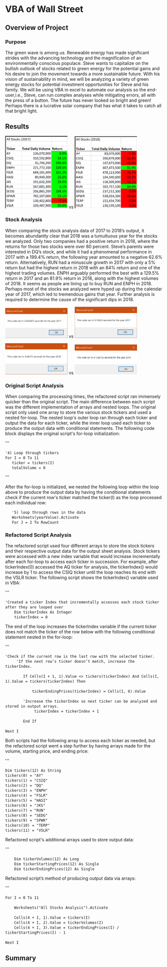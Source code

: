 # VBA of Wall Street

## Overview of Project

### Purpose

The green wave is among us. Renewable energy has made significant strides with the advancing technology and the magnification of an environmentally conscious populace. Steve wants to capitalize on the bullish outlook of stocks related to green energy for the potential gains and his desire to join the movement towards a more sustainable future. With his vision of sustainability in mind, we will be analyzing a variety of green energy stocks for potential investment opportunities for Steve and his family. We will be using VBA in excel to automate our analysis so the end-user,i.e., Steve, can run complex analyses while mitigating errors, all with the press of a button. The future has never looked so bright and green! Perhaps there is a lucrative solar company that has what it takes to catch all that bright light. 

## Results

<img src = "resources/2017.png" width = 200> vs <img src = "resources/2018.png" width = 200>

### Stock Analysis

When comparing the stock analysis data of 2017 to 2018’s output, it becomes abundantly clear that 2018 was a tumultuous year for the stocks we analyzed. Only two companies had a positive return in 2018, where the returns for those two stocks were over 80 percent. Steve’s parents were interested in DQ’s stock, and while it had a phenomenal performance in 2017 with a 199.4% return, the following year amounted to a negative 62.6% return.  Alternatively, RUN had a minuscule growth in 2017 with only a 5% return but had the highest return in 2018 with an 84% return and one of the highest trading volumes. ENPH arguably performed the best with a 129.5% return in 2017 and an 81.9% return in 2018, along with the highest volumes of 2018. It seems as people are lining up to buy RUN and ENPH in 2018. Perhaps most of the stocks we analyzed were hyped up during the calendar year of 2017, which led to tremendous gains that year. Further analysis is required to determine the cause of the significant dips in 2018.

<img src = "resources/Original_2017.png" width = 200> vs <img src = "resources/VBA_Challenge_2017.png" width = 200>

<img src = "resources/Original_2018.png" width = 200> vs <img src = "resources/VBA_Challenge_2018.png" width = 200>

### Original Script Analysis

When comparing the processing times, the refactored script ran immensely quicker than the original script. The main difference between each script was the different implementation of arrays and nested loops. The original script only used one array to store the various stock tickers and used a nested for-loop. The nested loop's outer loop ran through each ticker and output the data for each ticker, while the inner loop used each ticker to produce the output data with conditional statements. The following code block displays the original script's for-loop initialization:

'''

    '4) Loop through tickers
    For I = 0 To 11
       ticker = tickers(I)
       totalVolume = 0
       
'''

After the for-loop is initialized, we nested the following loop within the loop above to produce the output data by having the conditional statements check if the current row's ticker matched the ticker(I) as the loop processed each individual row:

       '5) loop through rows in the data
       Worksheets(yearValue).Activate
       For J = 2 To RowCount
       

### Refactored Script Analysis
The refactored script used four different arrays to store the stock tickers and their respective output data for the output sheet analysis. Stock tickers were accessed with a new index variable that would increase incrementally after each for-loop to access each ticker in succession. For example, after tickerIndex(0) accessed the AQ ticker for analysis, the tickerIndex() would increase by 1 to access the CSIQ ticker until the loop reaches its end with the VSLR ticker. The following script shows the tickerIndex() variable used in VBA:

'''

    'Created a ticker Index that incrementally accesses each stock ticker after they are looped over
        Dim tickerIndex As Integer
        tickerIndex = 0

The end of the loop increases the tickerIndex variable if the current ticker does not match the ticker of the row below with the following conditional statement nested in the for-loop:

'''

    'Check if the current row is the last row with the selected ticker.
         'If the next row’s ticker doesn’t match, increase the tickerIndex.
            
            If Cells(I + 1, 1).Value <> tickers(tickerIndex) And Cells(I, 1).Value = tickers(tickerIndex) Then
        
                tickerEndingPrices(tickerIndex) = Cells(I, 6).Value

            'Increase the tickerIndex so next ticker can be analyzed and stored in output arrays.
                 tickerIndex = tickerIndex + 1
            
            End If
    
    Next I
    
Both scripts had the following array to access each ticker as needed, but the refactored script went a step further by having arrays made for the volume, starting price, and ending price:

'''

    Dim tickers(12) As String
    tickers(0) = "AY"
    tickers(1) = "CSIQ"
    tickers(2) = "DQ"
    tickers(3) = "ENPH"
    tickers(4) = "FSLR"
    tickers(5) = "HASI"
    tickers(6) = "JKS"
    tickers(7) = "RUN"
    tickers(8) = "SEDG"
    tickers(9) = "SPWR"
    tickers(10) = "TERP"
    tickers(11) = "VSLR"
   
Refactored script's additional arrays used to store output data:

'''

        Dim tickerVolumes(12) As Long
        Dim tickerStartingPrices(12) As Single
        Dim tickerEndingPrices(12) As Single

Refactored script’s method of producing output data via arrays:

'''

    For I = 0 To 11
        
        Worksheets("All Stocks Analysis").Activate
        
        Cells(4 + I, 1).Value = tickers(I)
        Cells(4 + I, 2).Value = tickerVolumes(I)
        Cells(4 + I, 3).Value = tickerEndingPrices(I) / tickerStartingPrices(I) - 1
        
    Next I
## Summary
